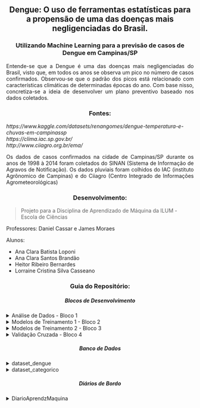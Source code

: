 <h2 align = "center"> Dengue: O uso de ferramentas estatísticas para a propensão de uma das doenças mais negligenciadas do Brasil. </h2>
<h3 align = "center"> Utilizando Machine Learning para a previsão de casos de Dengue em Campinas/SP </h3>

<p align = "justify"> Entende-se que a Dengue é uma das doenças mais negligenciadas do Brasil, visto que, em todos os anos se observa um pico no número de casos confirmados. Observou-se que o padrão dos picos está relacionado com características climáticas de determinadas épocas do ano. Com base nisso, concretiza-se a ideia de desenvolver um plano preventivo baseado nos dados coletados. </p>

<h3 align = "center"> Fontes: </h3>
<p align = "justify"><i> https://www.kaggle.com/datasets/renangomes/dengue-temperatura-e-chuvas-em-campinassp
<br> https://clima.iac.sp.gov.br/
<br> http://www.ciiagro.org.br/ema/ </i></p>

<p align = "justify"> Os dados de casos confirmados na cidade de Campinas/SP durante os anos de 1998 à 2014 foram coletados do SINAN (Sistema de Informação de Agravos de Notificação). Os dados pluviais foram colhidos do IAC (instituto Agrônomico de Campinas) e do Ciiagro (Centro Integrado de Informações Agrometeorológicas) </p>

<h3 align = "center"> Desenvolvimento: </h3>
<blockquote> Projeto para a Disciplina de Aprendizado de Máquina da ILUM - Escola de Ciências </blockquote>

<p align = "justify"> Professores: Daniel Cassar e James Moraes </p>
<p align = "justify"> Alunos: </p>
<ul>
  <li> Ana Clara Batista Loponi </li>
  <li> Ana Clara Santos Brandão </li>
  <li> Heitor Ribeiro Bernardes </li>
  <li> Lorraine Cristina Silva Casseano </li>
</ul>

<h3 align = "center"> Guia do Repositório: </h3>

<h5 align = "center"> Blocos de Desenvolvimento </h5>

<details><summary> Análise de Dados - Bloco 1 </summary> 
<p align = "justify"> Coleta de Dados:
  <a href="https://github.com/AnaLoponi/Machine_Learning_Casos_de_Dengue/blob/main/An%C3%A1lise%20de%20Dados.ipynb"> Bloco 1 </a>
<br> - Breve descrição sobre o projeto, motivação e objetivos;
<br> - Análise Exploratória do Dados;
<br> - Métodos de normalização e tratamento do Dataset original;
<br> - Ferramentas Estatísticas: Matriz de Correlação;
<br> - Gráficos de Análise;
<br> - Classificação e Categorização.
</p>
</details>
  
<details><summary> Modelos de Treinamento 1 - Bloco 2 </summary> 
<p align = "justify"> Interpretação e Treino dos Dados
  <a href="https://github.com/AnaLoponi/Machine_Learning_Casos_de_Dengue/blob/main/Modelos%20de%20Treinamento%20.ipynb"> Bloco 2 </a>
<br> - Treinando Modelos: Aprendizado Supervisionado;
<br> - Definindo dataset de Treino e Teste;
<br> - Baseline;
<br> - K Vizinhos mais próximos;
<br> - Regressão Linear;
<br> - Árvore de Decisão;
<br> - Floresta Aleatória;
<br> - Desempenho dos modelos de Regressão;
<br> - Dados Categóricos;
<br> - Matriz de Confunsão;
<br> - Avaliação de Hiperparâmetros.
</p>
</details>
  
<details><summary> Modelos de Treinamento 2 - Bloco 3 </summary> 
<p align = "justify"> Interpretação e Treino dos Dados
  <a href="https://github.com/AnaLoponi/Machine_Learning_Casos_de_Dengue/blob/main/Modelos%20de%20Treinamento_2.ipynb"> Bloco 3 </a>
<br> - Aprendizado Não-Supervisionado;
<br> - Dataset de Treino, Teste e Hiperparâmetros;
<br> - Transformação PCA;
<br> - Análise de Features x Componentes;
<br> - Análise Variância;
<br> - K-Means;
<br> - WSS (Within-Cluster-Sum of Squared Errors);
<br> - LOF (Algoritmo Local Outlier Factor);
<br> - IF (Algoritmo Isolation Forest).
</p>
</details>

<details><summary> Validação Cruzada - Bloco 4 </summary> 
<p align = "justify"> Melhores Técnicas usadas no Dataset
  <a href="https://github.com/AnaLoponi/Machine_Learning_Casos_de_Dengue/blob/main/Valida%C3%A7%C3%A3o%20Cruzada.ipynb">Bloco 4</a>
<br> - Validação Cruzada;
<br> - Árvore de Decisão;
<br> - Modelo K-NN.
</p>
</details>
  
<h5 align = "center"> Banco de Dados </h5>

<details><summary> dataset_dengue </summary>
<p align = "justify"> Dataset
  <a href="https://github.com/AnaLoponi/Machine_Learning_Casos_de_Dengue/blob/main/dataset_dengue.xlsx"> Aqui! </a>
<br> - Data Mensal entre os anos de 1998 à 2014
<br> - Número de Casos Confirmados 
<br> - Temperatura Média, Mínima e Máxima
</p>
</details>
  
<details><summary> dataset_categorico </summary>
<p align = "justify"> Dataset Categórico
  <a href="https://github.com/AnaLoponi/Machine_Learning_Casos_de_Dengue/blob/main/dataset_dengue_categorico.xlsx"> Aqui! </a>
<br> - Data Mensal entre os anos de 1998 à 2014
<br> - Número de Casos Confirmados 
<br> - Temperatura Média, Mínima e Máxima
</p>
</details>

<h5 align = "center"> Diários de Bordo </h5>
  
<details><summary> DiarioAprendzMaquina </summary>
<p align = "justify"> Diários de Bordo:
  <a href="https://github.com/AnaLoponi/Machine_Learning_Casos_de_Dengue/tree/main/DiarioAprendzMaquina"> Desenvolvimento Semestral </a>

  </br>
  <br> Bloco 1:
<br> - 08_02
<br> - 08_09
  </br>
  <br> Bloco 2:
<br> - 08_16
<br> - 08_23
<br> - 08_30
<br> - 09_13
  </br> 
  <br> Bloco 3:
<br> - 09_20
<br> - 10_04
<br> - 10_25
<br> - 11_01
  </br>
  <br> Bloco 4:
<br> - 11_08
<br> - 11_22
<br> - 11_29
</p>
</details>
